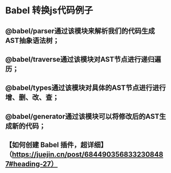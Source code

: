 # Babel 转换js代码例子

## @babel/parser通过该模块来解析我们的代码生成AST抽象语法树；
## @babel/traverse通过该模块对AST节点进行递归遍历；
## @babel/types通过该模块对具体的AST节点进行进行增、删、改、查；
## @babel/generator通过该模块可以将修改后的AST生成新的代码；


## 【如何创建 Babel 插件，超详细】（https://juejin.cn/post/6844903568332308487#heading-27）
